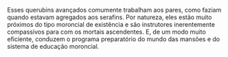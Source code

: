 ﻿Esses querubins avançados comumente trabalham aos pares, como faziam quando estavam agregados aos serafins. Por natureza, eles estão muito próximos do tipo moroncial de existência e são instrutores inerentemente compassivos para com os mortais ascendentes. E, de um modo muito eficiente, conduzem o programa preparatório do mundo das mansões e do sistema de educação moroncial.